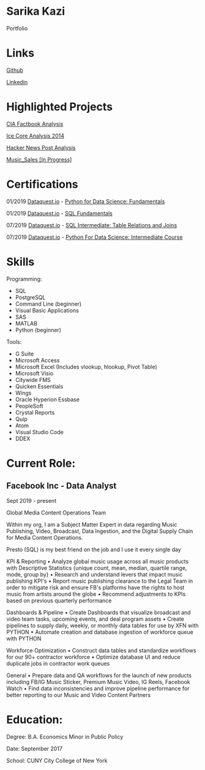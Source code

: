 # Sarika Kazi
Portfolio

# Links
 
 [Github](https://github.com/sarikakazi)
   
 [Linkedin](https://www.linkedin.com/in/sarikakazi/)
 
 
# Highlighted Projects

[CIA Factbook Analysis](https://github.com/SarikaKazi/CIA_Factbook)

[Ice Core Analysis 2014](https://github.com/SarikaKazi/Ice-Core-Records)

[Hacker News Post Analysis](https://github.com/SarikaKazi/Hacker_News_Posts) 

[Music_Sales [In Progress]](https://github.com/SarikaKazi/Music_Sales)

# Certifications

01/2019 [Dataquest.io](https://www.dataquest.io/) - [Python for Data Science: Fundamentals](https://app.dataquest.io/view_cert/52J7I8GGVWKS9XA2MG1Z/)

01/2019 [Dataquest.io](https://www.dataquest.io/) - [SQL Fundamentals](https://app.dataquest.io/view_cert/SGF3P849X5OJW98QRS2C/)

07/2019 [Dataquest.io](https://www.dataquest.io/) - [SQL Intermediate: Table Relations and Joins](https://app.dataquest.io/view_cert/3T961ZYJB5VOYDSDYL0R/)

07/2019 [Dataquest.io](https://www.dataquest.io/) - [Python For Data Science: Intermediate Course](https://app.dataquest.io/view_cert/ZMG4EUHPUMZ3XVDZBCZW/)

# Skills

Programming:

  - SQL
  - PostgreSQL
  - Command Line (beginner)
  - Visual Basic Applications
  - SAS
  - MATLAB
  - Python (beginner)

Tools:

  -	G Suite
  - Microsoft Access
  -	Microsoft Excel (Includes vlookup, hlookup, Pivot Table)
  -	Microsoft Visio
  -	Citywide FMS
  -	Quicken Essentials
  -	Wings
  -	Oracle Hyperion Essbase
  - PeopleSoft
  -	Crystal Reports
  -	Quip
  - Atom
  - Visual Studio Code
  - DDEX
  
# Current Role: 

  ## Facebook Inc - Data Analyst 
  Sept 2019 - present
  
Global Media Content Operations Team

Within my org, I am a Subject Matter Expert in data regarding Music Publishing, Video, Broadcast, Data Ingestion, and the Digital Supply Chain for Media Content Operations.

Presto (SQL) is my best friend on the job and I use it every single day

KPI & Reporting
• Analyze global music usage across all music products with Descriptive Statistics {unique count, mean, median, quartile range, mode, group by}
• Research and understand levers that impact music publishing KPI's
• Report music publishing clearance to the Legal Team in order to mitigate risk and ensure FB's platforms have the rights to host music from artists around the globe
• Recommend adjustments to KPIs based on previous quarterly performance

Dashboards & Pipeline
• Create Dashboards that visualize broadcast and video team tasks, upcoming events, and deal program assets
• Create pipelines to supply daily, weekly, or monthly data tables for use by XFN with PYTHON
• Automate creation and database ingestion of workforce queue with PYTHON

Workforce Optimization
• Construct data tables and standardize workflows for our 90+ contractor workforce
• Optimize database UI and reduce duplicate jobs in contractor work queues

General
• Prepare data and QA workflows for the launch of new products including FB/IG Music Sticker, Premium Music Video, IG Reels, Facebook Watch
• Find data inconsistencies and improve pipeline performance for better reporting to our Music and Video Content Partners
   
# Education:

   Degree: B.A. Economics
           Minor in Public Policy
 
   Date: September 2017
   
   School: CUNY City College of New York
